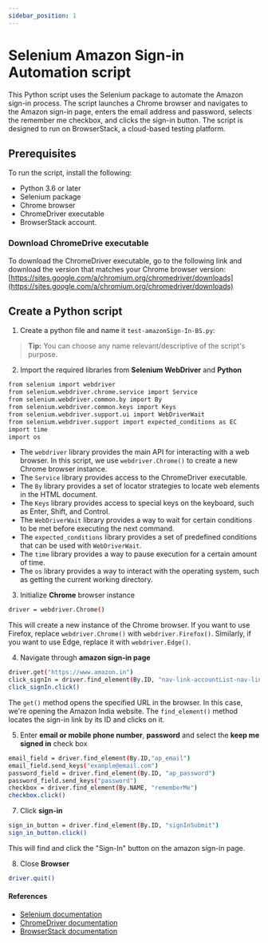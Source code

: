 ```yaml
---
sidebar_position: 1
---
```


# Selenium Amazon Sign-in Automation script

This Python script uses the Selenium package to automate the Amazon sign-in process. The script launches a Chrome browser and navigates to the Amazon sign-in page, enters the email address and password, selects the remember me checkbox, and clicks the sign-in button. The script is designed to run on BrowserStack, a cloud-based testing platform.

## Prerequisites
To run the script, install the following:

* Python 3.6 or later
* Selenium package
* Chrome browser
* ChromeDriver executable
* BrowserStack account.

### Download ChromeDrive executable

To download the ChromeDriver executable, go to the following link and download the version that matches your Chrome browser version: 
[https://sites.google.com/a/chromium.org/chromedriver/downloads](https://sites.google.com/a/chromium.org/chromedriver/downloads)

## Create a Python script

1. Create a python file and name it `test-amazonSign-In-BS.py`:

> **Tip:** You can choose any name relevant/descriptive of the script's purpose.

2. Import the required libraries from **Selenium WebDriver** and **Python**

```bash
from selenium import webdriver
from selenium.webdriver.chrome.service import Service
from selenium.webdriver.common.by import By
from selenium.webdriver.common.keys import Keys
from selenium.webdriver.support.ui import WebDriverWait
from selenium.webdriver.support import expected_conditions as EC
import time
import os
```

* The `webdriver` library provides the main API for interacting with a web browser. In this script, we use `webdriver.Chrome()` to create a new Chrome browser instance.
* The `Service` library provides access to the ChromeDriver executable.
* The `By` library provides a set of locator strategies to locate web elements in the HTML document.
* The `Keys` library provides access to special keys on the keyboard, such as Enter, Shift, and Control.
* The `WebDriverWait` library provides a way to wait for certain conditions to be met before executing the next command.
* The `expected_conditions` library provides a set of predefined conditions that can be used with `WebDriverWait`.
* The `time` library provides a way to pause execution for a certain amount of time.
* The `os` library provides a way to interact with the operating system, such as getting the current working directory.

3. Initialize **Chrome** browser instance

```bash
driver = webdriver.Chrome()
```

This will create a new instance of the Chrome browser. If you want to use Firefox, replace `webdriver.Chrome()` with `webdriver.Firefox()`. Similarly, if you want to use Edge, replace it with `webdriver.Edge()`.

4. Navigate through **amazon sign-in page**

```bash
driver.get("https://www.amazon.in")
click_signIn = driver.find_element(By.ID, "nav-link-accountList-nav-line-1")
click_signIn.click()
```

The `get()` method opens the specified URL in the browser. In this case, we're opening the Amazon India website. The `find_element()` method locates the sign-in link by its ID and clicks on it.

5. Enter **email or mobile phone number**, **password** and select the **keep me signed in** check box

```bash
email_field = driver.find_element(By.ID,"ap_email")
email_field.send_keys("example@email.com")
password_field = driver.find_element(By.ID, "ap_password")
password_field.send_keys("password")
checkbox = driver.find_element(By.NAME, "rememberMe")
checkbox.click()
```

7. Click **sign-in**

```bash
sign_in_button = driver.find_element(By.ID, "signInSubmit")
sign_in_button.click()
```
This will find and click the "Sign-In" button on the amazon sign-in page.

8. Close **Browser**

```bash
driver.quit()
```

#### References

* [Selenium documentation](https://www.selenium.dev/documentation/)
* [ChromeDriver documentation](https://chromedriver.chromium.org/getting-started)
* [BrowserStack documentation](https://www.browserstack.com/docs/)
